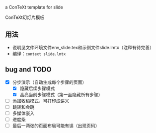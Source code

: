 a ConTeXt template for slide

ConTeXt幻灯片模板

## 用法

* 说明见文件环境文件env_slide.tex和示例文件slide.lmtx（注释有待完善）
* 编译：`context slide.lmtx`

## bug and TODO

* [x] 分步演示（自动生成每个步骤的页面）
  * [x] 隐藏后续步骤模式
  * [x] 高亮当前步骤模式（第一面隐藏所有步骤）
* [ ] 添加收稿模式，可打印成讲义
* [ ] 跳转和会跳
* [ ] 多媒体嵌入
* [ ] 进度条
* [ ] 最后一两张的页面布局可能有误（出现页码）
